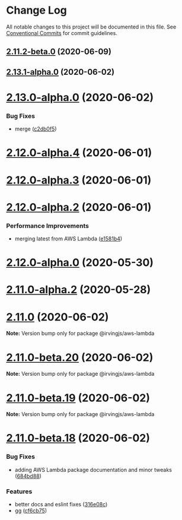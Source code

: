 # Change Log

All notable changes to this project will be documented in this file.
See [Conventional Commits](https://conventionalcommits.org) for commit guidelines.

## [2.11.2-beta.0](https://github.com/alleyinteractive/irving/packages/aws-lambda/compare/v2.11.1...v2.11.2-beta.0) (2020-06-09)



## [2.13.1-alpha.0](https://github.com/alleyinteractive/irving/packages/aws-lambda/compare/v2.13.0-alpha.0...v2.13.1-alpha.0) (2020-06-02)



# [2.13.0-alpha.0](https://github.com/alleyinteractive/irving/packages/aws-lambda/compare/v2.11.0...v2.13.0-alpha.0) (2020-06-02)


### Bug Fixes

* merge ([c2db0f5](https://github.com/alleyinteractive/irving/packages/aws-lambda/commit/c2db0f5b3e99e8019bebb46ecb155570e071e5bc))



# [2.12.0-alpha.4](https://github.com/alleyinteractive/irving/packages/aws-lambda/compare/v2.12.0-alpha.3...v2.12.0-alpha.4) (2020-06-01)



# [2.12.0-alpha.3](https://github.com/alleyinteractive/irving/packages/aws-lambda/compare/v2.12.0-alpha.2...v2.12.0-alpha.3) (2020-06-01)



# [2.12.0-alpha.2](https://github.com/alleyinteractive/irving/packages/aws-lambda/compare/v2.12.0-alpha.1...v2.12.0-alpha.2) (2020-06-01)


### Performance Improvements

* merging latest from AWS Lambda ([e1581b4](https://github.com/alleyinteractive/irving/packages/aws-lambda/commit/e1581b460c863c94432a8ce71430461dd1697812))



# [2.12.0-alpha.0](https://github.com/alleyinteractive/irving/packages/aws-lambda/compare/v2.11.0-alpha.5...v2.12.0-alpha.0) (2020-05-30)



# [2.11.0-alpha.2](https://github.com/alleyinteractive/irving/packages/aws-lambda/compare/v2.11.0-beta.1...v2.11.0-alpha.2) (2020-05-28)





# [2.11.0](https://github.com/alleyinteractive/irving/packages/aws-lambda/compare/v2.11.0-rc.0...v2.11.0) (2020-06-02)

**Note:** Version bump only for package @irvingjs/aws-lambda





# [2.11.0-beta.20](https://github.com/alleyinteractive/irving/packages/aws-lambda/compare/v2.11.0-beta.19...v2.11.0-beta.20) (2020-06-02)

**Note:** Version bump only for package @irvingjs/aws-lambda





# [2.11.0-beta.19](https://github.com/alleyinteractive/irving/packages/aws-lambda/compare/v2.11.0-beta.18...v2.11.0-beta.19) (2020-06-02)

**Note:** Version bump only for package @irvingjs/aws-lambda





# [2.11.0-beta.18](https://github.com/alleyinteractive/irving/packages/aws-lambda/compare/v2.11.0-beta.17...v2.11.0-beta.18) (2020-06-02)


### Bug Fixes

* adding AWS Lambda package documentation and minor tweaks ([684bd88](https://github.com/alleyinteractive/irving/packages/aws-lambda/commit/684bd88174062e0c925f0d85e67d841c5f16267b))


### Features

* better docs and eslint fixes ([316e08c](https://github.com/alleyinteractive/irving/packages/aws-lambda/commit/316e08c8cc49c25c6a37872a27d93b6ef7d8b94f))
* gg ([cf6cb75](https://github.com/alleyinteractive/irving/packages/aws-lambda/commit/cf6cb75782d425c8f8240b119d2726f0c4e2030b))
